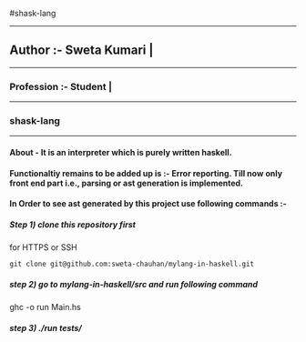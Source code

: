 #shask-lang

---------------------------------
## Author :- Sweta Kumari       |
---------------------------------  

### Profession :- Student                     |
-----------------------------------------------



### shask-lang
--------------

#### About - It is an interpreter which is purely written haskell.



#### Functionaltiy remains to be added up is :- Error reporting. Till now only front end part i.e., parsing or ast generation is implemented.

#### In Order to see ast generated by this project use following commands :-


##### Step 1) clone this repository first
 
for HTTPS or SSH
	
	git clone git@github.com:sweta-chauhan/mylang-in-haskell.git



##### step 2) go to mylang-in-haskell/src and run following command

ghc -o run Main.hs


##### step 3) ./run tests/<program in tests directory>
